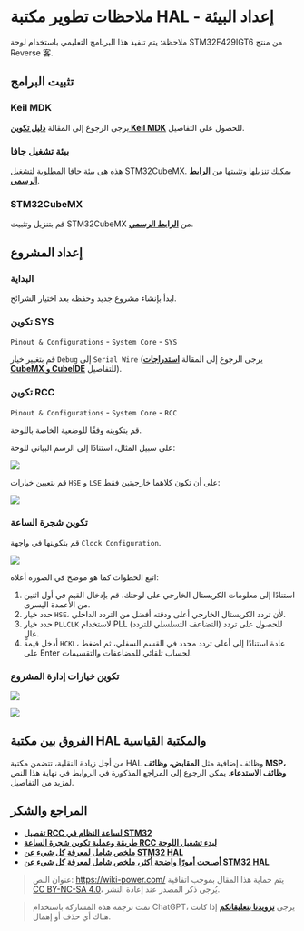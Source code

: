 # ملاحظات تطوير مكتبة HAL - إعداد البيئة

ملاحظة: يتم تنفيذ هذا البرنامج التعليمي باستخدام لوحة STM32F429IGT6 من منتج Reverse 客.

## تثبيت البرامج

### Keil MDK

يرجى الرجوع إلى المقالة [**دليل تكوين Keil MDK**](https://wiki-power.com/KeilMDK%E9%85%8D%E7%BD%AE%E6%8C%87%E5%8D%97) للحصول على التفاصيل.

### بيئة تشغيل جافا

هذه هي بيئة جافا المطلوبة لتشغيل STM32CubeMX. يمكنك تنزيلها وتثبيتها من [**الرابط الرسمي**](https://www.java.com/en/download/).

### STM32CubeMX

قم بتنزيل وتثبيت STM32CubeMX من [**الرابط الرسمي**](https://my.st.com/content/my_st_com/zh/products/development-tools/software-development-tools/stm32-software-development-tools/stm32-configurators-and-code-generators/stm32cubemx.license=1611899126599.product=STM32CubeMX.version=6.1.1.html).

## إعداد المشروع

### البداية

ابدأ بإنشاء مشروع جديد وحفظه بعد اختيار الشرائح.

### تكوين SYS

`Pinout & Configurations` - `System Core` - `SYS`

قم بتغيير خيار `Debug` إلى `Serial Wire` (يرجى الرجوع إلى المقالة [**استدراجات CubeMX و CubeIDE**](https://wiki-power.com/CubeMX与CubeIDE避坑) للتفاصيل).

### تكوين RCC

`Pinout & Configurations` - `System Core` - `RCC`

قم بتكوينه وفقًا للوضعية الخاصة باللوحة.

على سبيل المثال، استنادًا إلى الرسم البياني للوحة:

![](https://media.wiki-power.com/img/20210205205030.png)

قم بتعيين خيارات `HSE` و `LSE` على أن تكون كلاهما خارجيتين فقط:

![](https://media.wiki-power.com/img/20210205205140.png)

### تكوين شجرة الساعة

قم بتكوينها في واجهة `Clock Configuration`.

![](https://media.wiki-power.com/img/20210205205550.png)

اتبع الخطوات كما هو موضح في الصورة أعلاه:

1. استنادًا إلى معلومات الكريستال الخارجي على لوحتك، قم بإدخال القيم في أول اثنين من الأعمدة اليسرى.
2. حدد خيار `HSE`، لأن تردد الكريستال الخارجي أعلى ودقته أفضل من التردد الداخلي.
3. حدد خيار `PLLCLK` لاستخدام PLL (التضاعف التسلسلي للتردد) للحصول على تردد عالٍ.
4. أدخل قيمة `HCKL`، عادة استنادًا إلى أعلى تردد محدد في القسم السفلي، ثم اضغط على Enter لحساب تلقائي للمضاعفات والتقسيمات.

### تكوين خيارات إدارة المشروع

![](https://media.wiki-power.com/img/20210130095224.png)

![](https://media.wiki-power.com/img/20210130095239.png)

## الفروق بين مكتبة HAL والمكتبة القياسية

من أجل زيادة النقلية، تتضمن مكتبة HAL وظائف إضافية مثل **المقابض، وظائف MSP، وظائف الاستدعاء**. يمكن الرجوع إلى المراجع المذكورة في الروابط في نهاية هذا النص لمزيد من التفاصيل.

## المراجع والشكر

- [**تفصيل RCC لساعة النظام في STM32**](https://blog.csdn.net/as480133937/article/details/98845509)
- [**طريقة وعملية تكوين شجرة الساعة RCC لبدء تشغيل اللوحة**](https://www.notion.so/2-RCC-770c0c454f954408a3956257aa0fb523)
- [**ملخص شامل لمعرفة كل شيء عن STM32 HAL**](https://mp.weixin.qq.com/s/ffcjKtl7JdRibLRNGquGXA)
- [**أصبحت أمورًا واضحة أكثر، ملخص شامل لمعرفة كل شيء عن STM32 HAL**](https://mp.weixin.qq.com/s/qkj0fQS5NrCXmbppKEhaAg)

> عنوان النص: <https://wiki-power.com/>
> يتم حماية هذا المقال بموجب اتفاقية [CC BY-NC-SA 4.0](https://creativecommons.org/licenses/by/4.0/deed.zh)، يُرجى ذكر المصدر عند إعادة النشر.

> تمت ترجمة هذه المشاركة باستخدام ChatGPT، يرجى [**تزويدنا بتعليقاتكم**](https://github.com/linyuxuanlin/Wiki_MkDocs/issues/new) إذا كانت هناك أي حذف أو إهمال.
